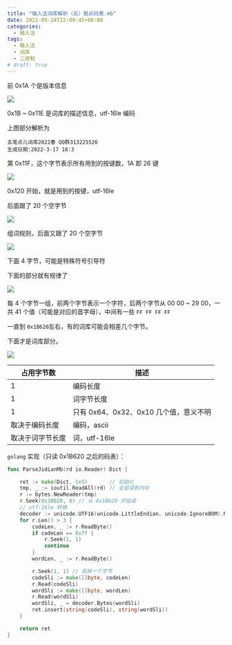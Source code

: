 ```yaml
---
title: "输入法词库解析（五）极点码表.mb"
date: 2022-05-24T22:09:45+08:00
categories:
  - 输入法
tags:
  - 输入法
  - 词库
  - 二进制
# draft: true
---
```


前 0x1A 个是版本信息

![](https://tucang.cc/api/image/show/f247661553894fe968bdbe1fbae0061a)

0x1B ~ 0x11E 是词库的描述信息，utf-16le 编码

上图部分解析为

```
五笔点儿词库2022春 QQ群313225526
生成日期:2022-3-17 18:3
```

第 0x11F，这个字节表示所有用到的按键数，1A 即 26 键

![](https://tucang.cc/api/image/show/a5de036b87b103b22399e3be42249cda)

0x120 开始，就是用到的按键，utf-16le

后面跟了 20 个空字节

![](https://tucang.cc/api/image/show/a22851de0f98136734115c9970d24c80)

组词规则，后面又跟了 20 个空字节

![](https://tucang.cc/api/image/show/a905bf4c20363e20d4abb900eabfcf31)

下面 4 字节，可能是特殊符号引导符

下面的部分就有规律了

![](https://tucang.cc/api/image/show/753ba4dd9df4658efaeee98719d8a489)

每 4 个字节一组，前两个字节表示一个字符，后两个字节从 00 00 ~ 29 00，一共 41 个值（可能是对应的首字母），中间有一些 `FF FF FF FF`

一直到 `0x1B620`左右，有的词库可能会相差几个字节。

下面才是词库部分。

![](https://tucang.cc/api/image/show/24595503ce2b7866585c4d0ee04cfb47)

| 占用字节数       | 描述                                   |
| ---------------- | -------------------------------------- |
| 1                | 编码长度                               |
| 1                | 词字节长度                             |
| 1                | 只有 0x64、0x32、0x10 几个值，意义不明 |
| 取决于编码长度   | 编码，ascii                            |
| 取决于词字节长度 | 词，utf-16le                           |

`golang` 实现（只读 0x1B620 之后的码表）：

```go
func ParseJidianMb(rd io.Reader) Dict {

    ret := make(Dict, 1e5)       // 初始化
    tmp, _ := ioutil.ReadAll(rd) // 全部读到内存
    r := bytes.NewReader(tmp)
    r.Seek(0x1B620, 0) // 从 0x1B620 开始读
    // utf-16le 转换
    decoder := unicode.UTF16(unicode.LittleEndian, unicode.IgnoreBOM).NewDecoder()
    for r.Len() > 3 {
        codeLen, _ := r.ReadByte()
        if codeLen == 0xff {
            r.Seek(1, 1)
            continue
        }
        wordLen, _ := r.ReadByte()

        r.Seek(1, 1) // 丢掉一个字节
        codeSli := make([]byte, codeLen)
        r.Read(codeSli)
        wordSli := make([]byte, wordLen)
        r.Read(wordSli)
        wordSli, _ = decoder.Bytes(wordSli)
        ret.insert(string(codeSli), string(wordSli))
    }

    return ret
}
```
